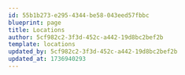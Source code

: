 ```yaml
---
id: 55b1b273-e295-4344-be58-043eed57fbbc
blueprint: page
title: Locations
author: 5cf982c2-3f3d-452c-a442-19d8bc2bef2b
template: locations
updated_by: 5cf982c2-3f3d-452c-a442-19d8bc2bef2b
updated_at: 1736940293
---
```

